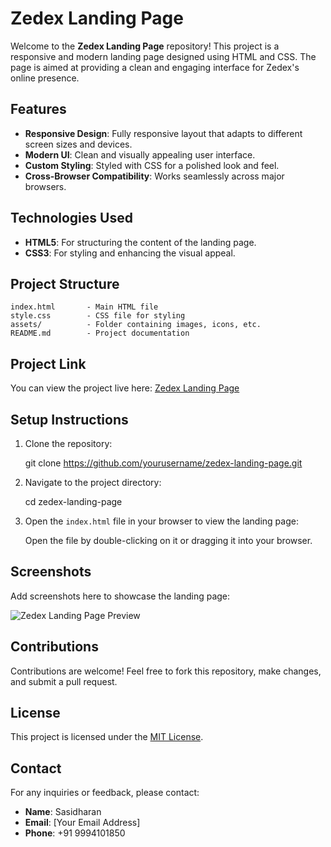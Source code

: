 # Zedex Landing Page

Welcome to the **Zedex Landing Page** repository! This project is a responsive and modern landing page designed using HTML and CSS. The page is aimed at providing a clean and engaging interface for Zedex's online presence.

## Features
- **Responsive Design**: Fully responsive layout that adapts to different screen sizes and devices.
- **Modern UI**: Clean and visually appealing user interface.
- **Custom Styling**: Styled with CSS for a polished look and feel.
- **Cross-Browser Compatibility**: Works seamlessly across major browsers.

## Technologies Used
- **HTML5**: For structuring the content of the landing page.
- **CSS3**: For styling and enhancing the visual appeal.

## Project Structure
```
index.html       - Main HTML file
style.css        - CSS file for styling
assets/          - Folder containing images, icons, etc.
README.md        - Project documentation
```
## Project Link
You can view the project live here: [Zedex Landing Page](https://sasidharan0827.github.io/Zedex-UI-Land-Page/)

## Setup Instructions
1. Clone the repository:
   
   git clone https://github.com/yourusername/zedex-landing-page.git

2. Navigate to the project directory:
   
   cd zedex-landing-page

3. Open the `index.html` file in your browser to view the landing page:
   
   Open the file by double-clicking on it or dragging it into your browser.

## Screenshots
Add screenshots here to showcase the landing page:

![Zedex Landing Page Preview](assets/screenshot.png)

## Contributions
Contributions are welcome! Feel free to fork this repository, make changes, and submit a pull request.

## License
This project is licensed under the [MIT License](LICENSE).

## Contact
For any inquiries or feedback, please contact:
- **Name**: Sasidharan
- **Email**: [Your Email Address]
- **Phone**: +91 9994101850
